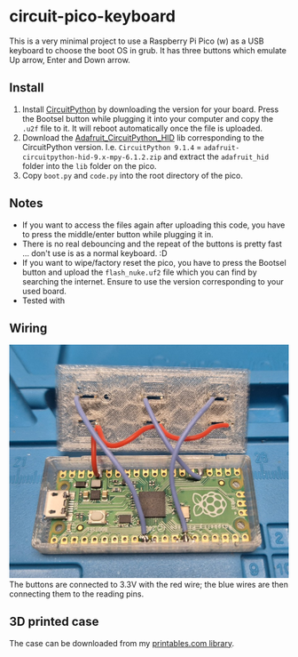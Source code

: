 # circuit-pico-keyboard
This is a very minimal project to use a Raspberry Pi Pico (w) as a USB keyboard to choose the boot OS in grub. It has three buttons which emulate Up arrow, Enter and Down arrow.

## Install
1) Install [CircuitPython](https://circuitpython.org/downloads) by downloading the version for your board. Press the Bootsel button while plugging it into your computer and copy the `.u2f` file to it. It will reboot automatically once the file is uploaded.
1) Download the [Adafruit_CircuitPython_HID](https://github.com/adafruit/Adafruit_CircuitPython_HID/releases/) lib corresponding to the CircuitPython version. I.e. `CircuitPython 9.1.4` = `adafruit-circuitpython-hid-9.x-mpy-6.1.2.zip` and extract the `adafruit_hid` folder into the `lib` folder on the pico.
1) Copy `boot.py` and `code.py` into the root directory of the pico.

## Notes
* If you want to access the files again after uploading this code, you have to press the middle/enter button while plugging it in.
* There is no real debouncing and the repeat of the buttons is pretty fast ... don't use is as a normal keyboard. :D
* If you want to wipe/factory reset the pico, you have to press the Bootsel button and upload the `flash_nuke.uf2` file which you can find by searching the internet. Ensure to use the version corresponding to your used board.
* Tested with

## Wiring
![alt text](wiring.jpg)
The buttons are connected to 3.3V with the red wire; the blue wires are then connecting them to the reading pins.

## 3D printed case
The case can be downloaded from my [printables.com library](https://www.printables.com/model/1019592-raspberry-pi-pico-case-with-3-buttons).
